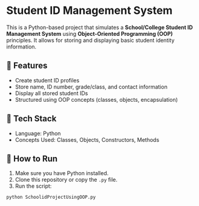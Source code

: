 # Student ID Management System

This is a Python-based project that simulates a **School/College Student ID Management System** using **Object-Oriented Programming (OOP)** principles. It allows for storing and displaying basic student identity information.

## 📌 Features

- Create student ID profiles
- Store name, ID number, grade/class, and contact information
- Display all stored student IDs
- Structured using OOP concepts (classes, objects, encapsulation)

## 🧱 Tech Stack

- Language: Python
- Concepts Used: Classes, Objects, Constructors, Methods

## 🧪 How to Run

1. Make sure you have Python installed.
2. Clone this repository or copy the `.py` file.
3. Run the script:

```bash
python SchoolidProjectUsingOOP.py

